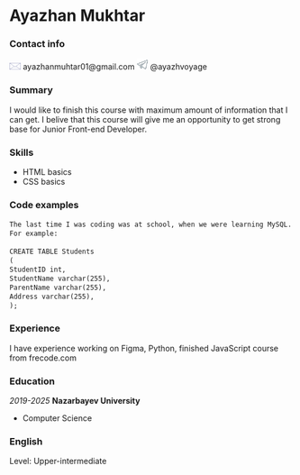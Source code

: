 # Ayazhan Mukhtar
### Contact info
<picture>
 <img alt="letter icon" src="/envelope-48986_1280.png" width="20"> 
</picture>
ayazhanmuhtar01@gmail.com

<picture>
 <img alt="letter icon" src="/icone-de-telegramme-d-origine-symbole-logo.png" width="20"> 
</picture>
@ayazhvoyage

### Summary
I would like to finish this course with maximum amount of information that I can get. 
I belive that this course will give me an opportunity to get strong base for Junior Front-end Developer.

### Skills
* HTML basics
* CSS basics

### Code examples
```
The last time I was coding was at school, when we were learning MySQL. For example:

CREATE TABLE Students
(
StudentID int,
StudentName varchar(255),
ParentName varchar(255),
Address varchar(255),
);
```

### Experience
I have experience working on Figma, Python, finished JavaScript course from frecode.com

### Education 
_2019-2025_ **Nazarbayev University**
- Computer Science
### English 
Level: Upper-intermediate
